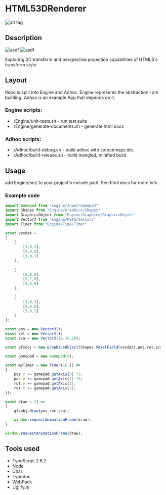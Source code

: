 # HTML53DRenderer 
![alt tag](http://jfcameron.github.io/Github/CSSRender/Render.png "")

## Description
![asdf](https://img.shields.io/badge/development%20status-active-green.svg)
![asdf](https://img.shields.io/badge/platforms-Chrome-lightgrey.svg)

Exploring 3D transform and perspective projection capabilities of HTML5's transform style

## Layout
Repo is split into Engine and Adhoc. Engine represents the abstraction I am building, Adhoc is an example App that depends on it.

### Engine scripts:
* ./Engine/unit-tests.sh - run test suite
* ./Engine/generate-documents.sh - generate html docs

### Adhoc scripts:
* ./Adhoc/build-debug.sh - build adhoc with sourcemaps etc. 
* ./Adhoc/build-release.sh - build mangled, minified build

## Usage
add Engine/src/ to your project's include path.
See html docs for more info.

### Example code
```typescript
import Gamepad from "Engine/Input/Gamepad"
import Shapes from "Engine/Graphics/Shapes"
import GraphicsObject from "Engine/Graphics/GraphicsObject"
import Vector3 from "Engine/Math/Vector3"
import Timer from "Engine/Time/Timer"

const voxdat = 
[
    [
        [1,0,1],
        [0,0,0],
        [1,0,1]
    ],
    
    [
        [0,0,0],
        [0,1,0],
        [0,0,0]
    ],

    [
        [1,0,1],
        [0,0,0],
        [1,0,1]
    ]
];

const pos = new Vector3();
const rot = new Vector3();
const sca = new Vector3(10,10,10);

const gfxobj = new GraphicsObject(Shapes.VoxelField(voxdat),pos,rot,sca);

const gamepad = new Gamepad(0);

const myTimer = new Timer(16,() =>
{
    pos.x += gamepad.getAxis(0) *3;
    pos.y += gamepad.getAxis(1) *3;
    rot.y += gamepad.getAxis(2);
    rot.x += gamepad.getAxis(3);
});

const draw = () =>
{
    gfxobj.draw(pos,rot,sca);

    window.requestAnimationFrame(draw);
}

window.requestAnimationFrame(draw);
```

## Tools used
* TypeScript 2.6.2
* Node
* Chai
* Typedoc
* WebPack
* UglifyJs

